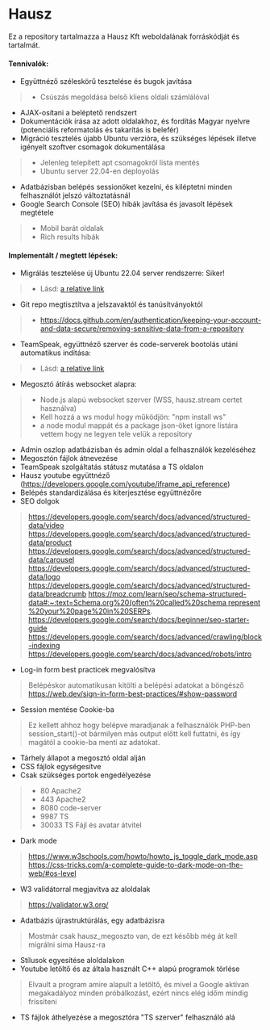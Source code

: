 # Hausz

Ez a repository tartalmazza a Hausz Kft weboldalának forráskódját és tartalmát.

#### Tennivalók:

- Együttnéző széleskörű tesztelése és bugok javítása
> - Csúszás megoldása belső kliens oldali számlálóval
- AJAX-osítani a beléptető rendszert
- Dokumentációk írása az adott oldalakhoz, és fordítás Magyar nyelvre (potenciális reformatolás és takarítás is belefér)
- Migráció tesztelés újabb Ubuntu verzióra, és szükséges lépések illetve igényelt szoftver csomagok dokumentálása
> - Jelenleg telepített apt csomagokról lista mentés
> - Ubuntu server 22.04-en deployolás
- Adatbázisban belépés sessionöket kezelni, és kiléptetni minden felhasználót jelszó változtatásnál
- Google Search Console (SEO) hibák javítása és javasolt lépések megtétele
> - Mobil barát oldalak
> - Rich results hibák

#### Implementált / megtett lépések:

- Migrálás tesztelése új Ubuntu 22.04 server rendszerre: Siker!
> - Lásd: [a relative link](dokumentacio/2022.06.15%20migráció%20teszt/jegyzetek.txt)
- Git repo megtisztítva a jelszavaktól és tanúsítványoktól
> - https://docs.github.com/en/authentication/keeping-your-account-and-data-secure/removing-sensitive-data-from-a-repository
- TeamSpeak, együttnéző szerver és code-serverek bootolás utáni automatikus indítása:
> - Lásd: [a relative link](dokumentacio/linux%20szolgáltatás/szolgáltatás%20készítés.txt)
- Megosztó átírás websocket alapra:
> - Node.js alapú websocket szerver (WSS, hausz.stream certet használva)
> - Kell hozzá a ws modul hogy működjön: "npm install ws"
> - a node modul mappát és a package json-öket ignore listára vettem hogy ne legyen tele velük a repository
- Admin oszlop adatbázisban és admin oldal a felhasználók kezeléséhez
- Megosztón fájlok átnevezése
- TeamSpeak szolgáltatás státusz mutatása a TS oldalon
- Hausz youtube együttnéző (https://developers.google.com/youtube/iframe_api_reference)
- Belépés standardizálása és kiterjesztése együttnézőre
- SEO dolgok
> https://developers.google.com/search/docs/advanced/structured-data/video
> https://developers.google.com/search/docs/advanced/structured-data/product
> https://developers.google.com/search/docs/advanced/structured-data/carousel
> https://developers.google.com/search/docs/advanced/structured-data/logo
> https://developers.google.com/search/docs/advanced/structured-data/breadcrumb
> https://moz.com/learn/seo/schema-structured-data#:~:text=Schema.org%20(often%20called%20schema,represent%20your%20page%20in%20SERPs.
> https://developers.google.com/search/docs/beginner/seo-starter-guide
> https://developers.google.com/search/docs/advanced/crawling/block-indexing
> https://developers.google.com/search/docs/advanced/robots/intro
- Log-in form best practicek megvalósítva
> Belépéskor automatikusan kitölti a belépési adatokat a böngésző
> https://web.dev/sign-in-form-best-practices/#show-password
- Session mentése Cookie-ba
> Ez kellett ahhoz hogy belépve maradjanak a felhasználók
> PHP-ben session_start()-ot bármilyen más output előtt kell futtatni, és így magától a cookie-ba menti az adatokat.
- Tárhely állapot a megosztó oldal alján
- CSS fájlok egységesítve
- Csak szükséges portok engedélyezése
> - 80      Apache2
> - 443     Apache2
> - 8080    code-server
> - 9987    TS
> - 30033   TS Fájl és avatar átvitel
- Dark mode
> https://www.w3schools.com/howto/howto_js_toggle_dark_mode.asp
> https://css-tricks.com/a-complete-guide-to-dark-mode-on-the-web/#os-level
- W3 validátorral megjavítva az aloldalak
> https://validator.w3.org/
- Adatbázis újrastruktúrálás, egy adatbázisra
> Mostmár csak hausz_megoszto van, de ezt később még át kell migrálni sima Hausz-ra
- Stílusok egyesítése aloldalakon
- Youtube letöltő és az általa használt C++ alapú programok törlése
> Elvault a program amire alapult a letöltő, és mivel a Google aktívan megakadályoz minden próbálkozást, ezért nincs elég időm mindig frissíteni
- TS fájlok áthelyezése a megosztóra "TS szerver" felhasználó alá

